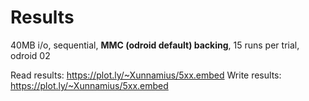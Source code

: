 # Results

40MB i/o, sequential, **MMC (odroid default) backing**, 15 runs per trial, odroid 02

Read results: https://plot.ly/~Xunnamius/5xx.embed
Write results: https://plot.ly/~Xunnamius/5xx.embed
